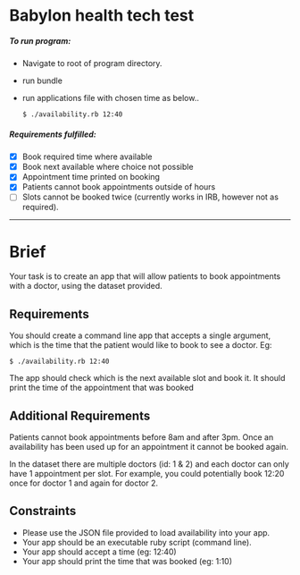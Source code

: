# Babylon health tech test

##### To run program:
- Navigate to root of program directory.
- run bundle
- run applications file with chosen time as below..

  `$ ./availability.rb 12:40`

##### Requirements fulfilled:
- [x] Book required time where available
- [x] Book next available where choice not possible
- [x] Appointment time printed on booking
- [x] Patients cannot book appointments outside of hours
- [ ] Slots cannot be booked twice (currently works in IRB, however not as required).

-----

# Brief
Your task is to create an app that will allow patients to book appointments with a doctor, using the dataset provided.

## Requirements
You should create a command line app that accepts a single argument, which is the time that the patient
would like to book to see a doctor. Eg:

    $ ./availability.rb 12:40

The app should check which is the next available slot and book it.
It should print the time of the appointment that was booked

## Additional Requirements
Patients cannot book appointments before 8am and after 3pm. Once an availability has been
used up for an appointment it cannot be booked again.

In the dataset there are multiple doctors (id: 1 & 2) and each doctor can only have 1 appointment per slot.
For example, you could potentially book 12:20 once for doctor 1 and again for doctor 2.

## Constraints
* Please use the JSON file provided to load availability into your app.
* Your app should be an executable ruby script (command line).
* Your app should accept a time (eg: 12:40)
* Your app should print the time that was booked (eg: 1:10)

